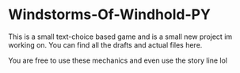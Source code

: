 # Windstorms-Of-Windhold-PY
This is a small text-choice based game and is a small new project im working on. You can find all the drafts and actual files here.

You are free to use these mechanics and even use the story line lol
